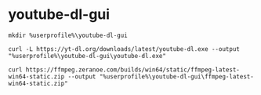 # youtube-dl-gui

```mkdir %userprofile%\youtube-dl-gui```

```curl -L https://yt-dl.org/downloads/latest/youtube-dl.exe --output  "%userprofile%\youtube-dl-gui\youtube-dl.exe"```

```curl https://ffmpeg.zeranoe.com/builds/win64/static/ffmpeg-latest-win64-static.zip --output "%userprofile%\youtube-dl-gui\ffmpeg-latest-win64-static.zip"```
